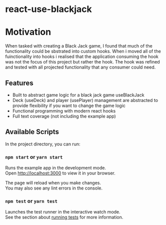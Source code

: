 # react-use-blackjack

# Motivation

When tasked with creating a Black Jack game, I found that much of the functionality could be sbstrated into custom hooks. When i moved all of the fuinctionality into hooks i realised that the application consuming the hook was not the focus of this project but rather the hook. The hook was refined and tested with all projected functionality that any consumer could need. 

## Features

* Built to abstract game logic for a black jack game useBlackJack
* Deck (useDeck) and player (usePlayer) management are abstracted to provide flexibility if you want to change the game
  logic
* Functional programming with modern react hooks
* Full text coverage (not including the example app)

## Available Scripts

In the project directory, you can run:

### `npm start` or `yarn start`

Runs the example app in the development mode.\
Open [http://localhost:3000](http://localhost:3000) to view it in your browser.

The page will reload when you make changes.\
You may also see any lint errors in the console.

### `npm test` or `yarn test`

Launches the test runner in the interactive watch mode.\
See the section about [running tests](https://facebook.github.io/create-react-app/docs/running-tests) for more
information.
